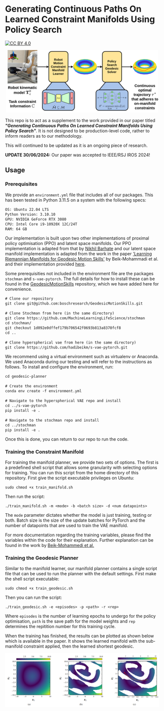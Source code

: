 # Generating Continuous Paths On Learned Constraint Manifolds Using Policy Search

[![CC BY 4.0](https://img.shields.io/badge/License-CC%20BY%204.0-lightgrey.svg)](http://creativecommons.org/licenses/by/4.0/])

<p align="center">
  <img src="assets/paper-model-2.png" width="500">
</p>

This repo is to act as a supplement to the work provided in our paper titled ***"Generating Continuous Paths On Learned Constraint Manifolds Using Policy Search"***. It is not designed to be production-level code, rather to inform readers as to our methodology.

This will continued to be updated as it is an ongoing piece of research.  

**UPDATE 30/06/2024:** Our paper was accepted to IEEE/RSJ IROS 2024!

## Usage

### Prerequisites

We provide an ```environment.yml``` file that includes all of our packages. This has been tested in Python 3.11.5 on a system with the following specs:

```shell
OS: Ubuntu 22.04 LTS
Python Version: 3.10.10
GPU: NVIDIA GeForce RTX 3080
CPU: Intel Core i9-10920X 12C/24T
RAM: 64 GB
```

Our implementation is built upon two other implementations of proximal policy optimisation (PPO) and latent space manifolds. Our PPO implementation is adapted from that by [Nikhil Barhate](https://github.com/nikhilbarhate99/PPO-PyTorch) and our latent space manifold implementation is adapted from the work in the paper ['Learning Riemannian Manifolds for Geodesic Motion Skills'](https://doi.org/10.15607/RSS.2021.XVII.082) by Beik-Mohammadi et al. and their implementation provided [here](https://github.com/boschresearch/GeodesicMotionSkills).

Some prerequisities not included in the environment file are the packages `stochman` and `s-vae-pytorch`. The full details for how to install these can be found in the [GeodesicMotionSkills](https://github.com/boschresearch/GeodesicMotionSkills) repository, which we have added here for convenience.

```shell
# Clone our repository
git clone git@github.com:boschresearch/GeodesicMotionSkills.git

# Clone Stochman from here (in the same directory)
git clone https://github.com/MachineLearningLifeScience/stochman
cd stochman/
git checkout 1d092e0dffef179b706542f0693b813a8370fcf8
cd ..

# Clone hyperspherical vae from here (in the same directory)
git clone https://github.com/hadibeikm/s-vae-pytorch.git
```

We recommend using a virtual environment such as virtualenv or Anaconda. We used Anaconda during our testing and will refer to the instructions as follows. To install and configure the environment, run:

```shell
cd geodesic-planner

# Create the environment
conda env create -f environment.yml

# Navigate to the hyperspherical VAE repo and install
cd ../s-vae-pytorch
pip install -e .

# Navigate to the stochman repo and install
cd ../stochman
pip install -e .
```

Once this is done, you can return to our repo to run the code. 

### Training the Constraint Manifold

For training the manifold planner, we provide two sets of options. The first is a predefined shell script that allows some granularity with selecting options for training. You can run this script from the home directory of this repository. First give the script executable privileges on Ubuntu:

```shell
sudo chmod +x train_manifold.sh
```

Then run the script:

```shell
./train_manifold.sh -m <mode> -b <batch size> -d <num datapoints>
```

The `mode` parameter dictates whether the model is just training, testing or both. Batch size is the size of the update batches for PyTorch and the number of datapoints that are used to train the VAE manifold.

For more documentation regarding the training variables, please find the variables within the code for their explanation. Further explanation can be found in the work by [Beik-Mohammedi et al.](https://github.com/boschresearch/GeodesicMotionSkills)

### Training the Geodesic Planner

Similar to the manifold learner, our manifold planner contains a single script file that can be used to run the planner with the default settings. First make the shell script executable:

```shell
sudo chmod +x train_geodesic.sh
```

Then you can run the script:

```shell
./train_geodesic.sh -e <episodes> -p <path> -r <rep>
```

Where `episodes` is the number of learning epochs to undergo for the policy optimisation, `path` is the save path for the model weights and `rep` determines the repitition number for this training cycle.

When the training has finished, the results can be plotted as shown below which is available in the paper. It shows the learned manifold with the sub-manifold constraint applied, then the learned shortest geodesic.

<p align="center">
  <img src="assets/paper-image.png" width="750">
</p>
